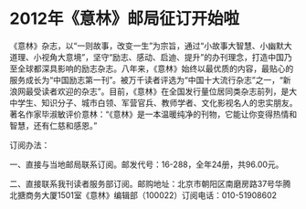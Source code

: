 # 2012年《意林》邮局征订开始啦

《意林》杂志，以“一则故事，改变一生”为宗旨，通过“小故事大智慧、小幽默大道理、小视角大意境”，坚守“励志、感动、启迪、提升”的办刊理念，打造中国乃至全球都深具影响的励志杂志。八年来，《意林》始终以最优质的内容，最贴心的服务成长为“中国励志第一刊”。被万千读者评选为“中国十大流行杂志”之一，“新浪网最受读者欢迎的杂志”。目前，《意林》在全国发行量位居同类杂志前列，是大中学生、知识分子、城市白领、军营官兵、教师学者、文化影视名人的忠实朋友。著名作家毕淑敏评价意林：“《意林》是一本温暖纯净的刊物，它能让你变得热情和智慧，还有仁慈和感恩。” 

订阅办法： 

一、直接与当地邮局联系订阅。邮发代号：16-288，全年24册，共96.00元。 

二、直接联系我刊读者服务部订阅。邮购地址：北京市朝阳区南磨房路37号华腾北搪商务大厦1501室《意林》编辑部（100022）订阅电话：010-51908602